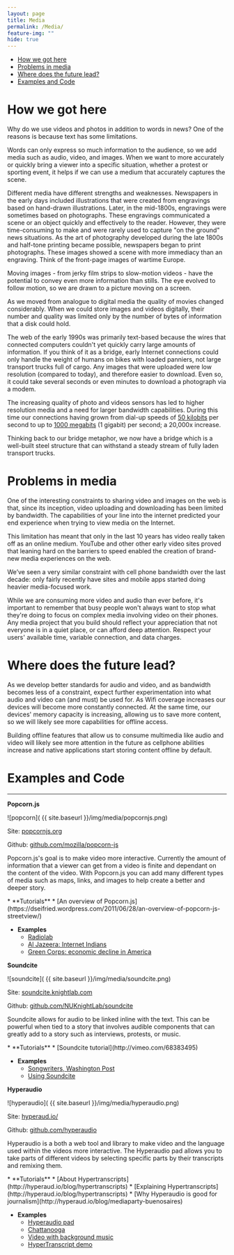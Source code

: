 ```yaml
---
layout: page
title: Media
permalink: /Media/
feature-img: ""
hide: true
---
```


<div class="toc">
  

  <ul class="listContent">
    <li><a href="#hwgh">How we got here</a></li>
    <li> <a href="#pim">Problems in media</a></li>
    <li><a href="#wdtfl">Where does the future lead?</a></li>
    <li><a href="#eac">Examples and Code</a></li>
  </ul>
</div>

<h1 id="hwgh">How we got here</h1>

Why do we use videos and photos in addition to words in news? One of the reasons is because text has some limitations.

Words can only express so much information to the audience, so we add media such as audio, video, and images. When we want to more accurately or quickly bring a viewer into a specific situation, whether a protest or sporting event, it helps if we can use a medium that accurately captures the scene.

Different media have different strengths and weaknesses. Newspapers in the early days included illustrations that were created from engravings based on hand-drawn illustrations. Later, in the mid-1800s, engravings were sometimes based on photographs. These engravings communicated a scene or an object quickly and effectively to the reader. However, they were time-consuming to make and were rarely used to capture "on the ground" news situations. As the art of photography developed during the late 1800s and half-tone printing became possible, newspapers began to print photographs. These images showed a scene with more immediacy than an engraving. Think of the front-page images of wartime Europe.

Moving images - from jerky film strips to slow-motion videos - have the potential to convey even more information than stills. The eye evolved to follow motion, so we are drawn to a picture moving on a screen. 

As we moved from analogue to digital media the quality of movies changed considerably. When we could store images and videos digitally, their number and quality was limited only by the number of bytes of information that a disk could hold.

The web of the early 1990s was primarily text-based because the wires that connected computers couldn't yet quickly carry large amounts of information. If you think of it as a bridge, early Internet connections could only handle the weight of humans on bikes with loaded panniers, not large transport trucks full of cargo. Any images that were uploaded were low resolution (compared to today), and therefore easier to download. Even so, it could take several seconds or even minutes to download a photograph via a modem.

The increasing quality of photo and videos sensors has led to higher resolution media and a need for larger bandwidth capabilities. During this time our connections having grown from dial-up speeds of [50 kilobits](http://en.wikipedia.org/wiki/Dial-up_Internet_access) per second to up to [1000 megabits](http://en.wikipedia.org/wiki/Google_Fiber) (1 gigabit) per second; a 20,000x increase.

Thinking back to our bridge metaphor, we now have a bridge which is a well-built steel structure that can withstand a steady stream of fully laden transport trucks.


<h1 id="pim">Problems in media</h1>

One of the interesting constraints to sharing video and images on the web is that, since its inception, video uploading and downloading has been limited by bandwidth. The capabilities of your line into the internet predicted your end experience when trying to view media on the Internet.

This limitation has meant that only in the last 10 years has video really taken off as an online medium. YouTube and other other early video sites proved that leaning hard on the barriers to speed enabled the creation of brand-new media experiences on the web.

We’ve seen a very similar constraint with cell phone bandwidth over the last decade: only fairly recently have sites and mobile apps started doing heavier media-focused work.

While we are consuming more video and audio than ever before, it's important to remember that busy people won't always want to stop what they're doing to focus on complex media involving video on their phones. Any media project that you build should reflect your appreciation that not everyone is in a quiet place, or can afford deep attention. Respect your users' available time, variable connection, and data charges.


<h1 id="wdtfl">Where does the future lead?</h1>

As we develop better standards for audio and video, and as bandwidth becomes less of a constraint, expect further experimentation into what audio and video can (and must) be used for. As Wifi coverage increases our devices will become more constantly connected. At the same time, our devices' memory capacity is increasing, allowing us to save more content, so we will likely see more capabilities for offline access. 

Building offline features that allow us to consume multimedia like audio and video will likely see more attention in the future as cellphone abilities increase and native applications start storing content offline by default.


<h1 id="eac">Examples and Code</h1>



****

**Popcorn.js**

![popcorn]( {{ site.baseurl }}/img/media/popcornjs.png)

Site: [popcornjs.org](http://popcornjs.org/)

Github: [github.com/mozilla/popcorn-js](https://github.com/mozilla/popcorn-js)

Popcorn.js's goal is to make video more interactive. Currently the amount of information that a viewer can get from a video is finite and dependant on the content of the video. With Popcorn.js you can add many different types of media such as maps, links, and images to help create a better and deeper story.

<div class="resources" markdown='1'>
* **Tutorials**
	* [An overview of Popcorn.js](https://dseifried.wordpress.com/2011/06/28/an-overview-of-popcorn-js-streetview/)

* **Examples**
	* [Radiolab](http://hyper-audio.org/r/)
	* [Al Jazeera: Internet Indians](http://www.aljazeera.com/indepth/interactive/2012/04/20124107156511888.html)
	* [Green Corps: economic decline in America](http://happyworm.com/clientarea/greencorps/v14/)
</div>

**Soundcite**

![soundcite]( {{ site.baseurl }}/img/media/soundcite.png)

Site: [soundcite.knightlab.com](http://soundcite.knightlab.com/)

Github: [github.com/NUKnightLab/soundcite](https://github.com/NUKnightLab/soundcite)

Soundcite allows for audio to be linked inline with the text. This can be powerful when tied to a story that involves audible components that can greatly add to a story such as interviews, protests, or music.

<div class="resources" markdown='1'>
* **Tutorials**
	* [Soundcite tutorial](http://vimeo.com/68383495)

* **Examples**
	* [Songwriters, Washington Post](http://www.washingtonpost.com/sf/style/2014/07/01/songwriters/)
	* [Using Soundcite](http://soundcite.knightlab.com/examples-music.html)
</div>

**Hyperaudio**

![hyperaudio]( {{ site.baseurl }}/img/media/hyperaudio.png)

Site: [hyperaud.io/](http://hyperaud.io/)

Github: [github.com/hyperaudio](https://github.com/hyperaudio)

Hyperaudio is a both a web tool and library to make video and the language used within the videos more interactive. The Hyperaudio pad allows you to take parts of different videos by selecting specific parts by their transcripts and remixing them.

<div class="resources" markdown='1'>
* **Tutorials**
	* [About Hypertranscripts](http://hyperaud.io/blog/hypertranscripts)
	* [Explaining Hypertranscripts](http://hyperaud.io/blog/hypertranscripts)
	* [Why Hyperaudio is good for journalism](http://hyperaud.io/blog/mediaparty-buenosaires)

* **Examples**
	* [Hyperaudio pad](http://hyperaud.io/pad/)
	* [Chattanooga](http://chattanooga.hyperaud.io/pad/viewer/?t=XMVjtXOUSC-V0sSZBOKrBw&m=D6w0KpumSd2mBkY2nFBP1w)
	* [Video with background music](http://hyperaud.io/pad/viewer/?t=XMVjtXOUSC-V0sSZBOKrBw&m=sPT0dvAwSK6hp5aS7acyAg)
	* [HyperTranscript demo](http://hyperaud.io/lab/ha-examples/AJ/v09/)
</div>
